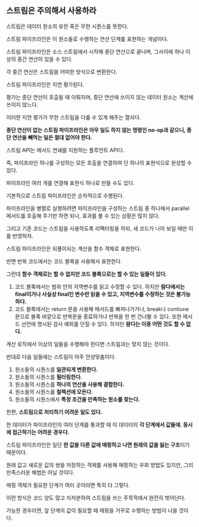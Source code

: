 ## 스트림은 주의해서 사용하라



스트림은 데이터 원소의 유한 혹은 무한 시퀀스를 뜻한다.

스트림 파이프라인은 이 원소들로 수행하는 연산 단계를 표현하는 개념이다.



스트림 파이프라인은 소스 스트림에서 시작해 종단 연산으로 끝나며, 그사이에 하나 이상의 중간 연산이 있을 수 있다.

각 중간 연산은 스트림을 어떠한 방식으로 변환한다.



스트림 파이프라인은 지연 평가된다.

평가는 종단 연산이 호출될 때 이뤄지며, 종단 연산에 쓰이지 않는 데이터 원소는 계산에 쓰이지 않느다.

이러한 지연 평가가 무한 스트림을 다룰 수 있게 해주는 열쇠다.

**종단 연산이 없는 스트림 파이프라인은 아무 일도 하지 않는 명령인 no-op과 같으니, 종단 연산을 빼먹는 일은 절대 없어야 한다.**



스트림 API는 메서드 연쇄를 지원하는 플루언트 API다.

즉, 파이프라인 하나를 구성하는 모든 호출을 연결하여 단 하나의 표현식으로 완성할 수 있다.

파이프라인 여러 개를 연결해 표현식 하나로 만들 수도 있다.



기본적으로 스트림 파이프라인은 순차적으로 수행된다.

파이프라인을 병렬로 실행하려면 파이프라인을 구성하는 스트림 중 하나에서 parallel 메서드를 호출해 주기만 하면 되나, 효과를 볼 수 있는 상황은 많지 않다.



그리고 기존 코드는 스트림을 사용하도록 리팩터링을 하되, 새 코드가 나아 보일 때만 이를 반영하자.



스트림 파이프라인은 되풀이되는 계산을 함수 객체로 표현한다.

반면 반복 코드에서는 코드 블록을 사용해서 표현한다.

그런데 **함수 객체로는 할 수 없지만 코드 블록으로는 할 수 있는 일들이 있다.**

1. 코드 블록에서는 범위 안의 지역변수를 읽고 수정할 수 있다.
   하지만 **람다에서는 final이거나 사실상 final인 변수만 읽을 수 있고, 지역변수를 수정하는 것은 불가능하다.**
2. 코드 블록에서는 return 문을 사용해 메서드를 빠져나가거나, break나 contiune 문으로 블록 바깥으로 반복문을 종료하거나 반복을 한 번 건너뛸 수 있다.
   또한 메서드 선언에 명시된 검사 예외를 던질 수 있다.
   하지만 **람다는 이중 어떤 것도 할 수 없다.**



계산 로직에서 이상의 일들을 수행해야 한다면 스트림과는 맞지 않는 것이다.

반대로 다음 일들에는 스트림이 아주 안성맞춤이다.

1. 원소들의 시퀀스를 **일관되게 변환한다.**
2. 원소들의 시퀀스를 **필터링한다.**
3. 원소들의 시퀀스를 **하나의 연산을 사용해 결합한다.**
4. 원소들의 시퀀스를 **컬렉션에 모든다.**
5. 원소들의 시퀀스에서 **특정 조건을 만족하는 원소를 찾는다.**



한편, **스트림으로 처리하기 어려운 일도 있다.**

한 데이터가 파이프라인의 여러 단계를 통과할 때 이 데이터의 **각 단계에서 값들에. 동시에 접근하기는 어려운 경우다.**

스트림 파이프라인은 일단 **한 값을 다른 값에 매핑하고 나면 원래의 값을 잃는 구조**이기 때문이다.

원래 값고 새로운 값의 쌍을 저장하는 객체를 사용해 매핑하는 우회 방법도 있지만, 그리 만족스러운 해법은 아닐 것이다.

매핑 객체가 필요한 단계가 여러 곳이라면 특히 더 그렇다.

이런 방식은 코드 양도 많고 지저분하여 스트림을 쓰는 주목적에서 완전히 벗어난다.

가능한 경우라면, 앞 단계의 값이 필요할 때 매핑을 거꾸로 수행하는 방법이 나을 것이다.

